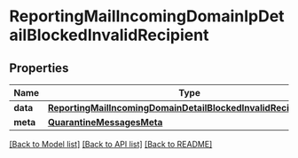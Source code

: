 # ReportingMailIncomingDomainIpDetailBlockedInvalidRecipient

## Properties
Name | Type | Description | Notes
------------ | ------------- | ------------- | -------------
**data** | [**ReportingMailIncomingDomainDetailBlockedInvalidRecipientData**](ReportingMailIncomingDomainDetailBlockedInvalidRecipientData.md) |  | [optional] 
**meta** | [**QuarantineMessagesMeta**](QuarantineMessagesMeta.md) |  | [optional] 

[[Back to Model list]](../README.md#documentation-for-models) [[Back to API list]](../README.md#documentation-for-api-endpoints) [[Back to README]](../README.md)

